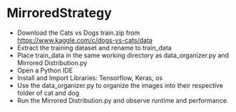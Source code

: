 # MirroredStrategy
- Download the Cats vs Dogs train.zip from https://www.kaggle.com/c/dogs-vs-cats/data
- Extract the training dataset and rename to train_data
- Place train_data in the same working directory as data_organizer.py and Mirrored Distribution.py
- Open a  Python IDE
- Install and Import Libraries: Tensorflow, Keras, os
- Use the data_organizer.py to organize the images into their respective folder of cat and dog
- Run the Mirrored Distribution.py and observe runtime and performance.
